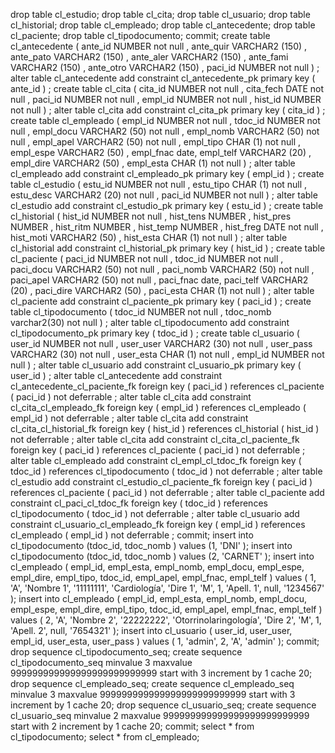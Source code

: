 drop table cl_estudio; drop table cl_cita; drop table cl_usuario; drop table cl_historial; drop table cl_empleado; drop table cl_antecedente; drop table cl_paciente; drop table cl_tipodocumento; commit; create table cl_antecedente ( ante_id NUMBER not null , ante_quir VARCHAR2 (150) , ante_pato VARCHAR2 (150) , ante_aler VARCHAR2 (150) , ante_fami VARCHAR2 (150) , ante_otro VARCHAR2 (150) , paci_id NUMBER not null ) ; alter table cl_antecedente add constraint cl_antecedente_pk primary key ( ante_id ) ; create table cl_cita ( cita_id NUMBER not null , cita_fech DATE not null , paci_id NUMBER not null , empl_id NUMBER not null , hist_id NUMBER not null ) ; alter table cl_cita add constraint cl_cita_pk primary key ( cita_id ) ; create table cl_empleado ( empl_id NUMBER not null , tdoc_id NUMBER not null , empl_docu VARCHAR2 (50) not null , empl_nomb VARCHAR2 (50) not null , empl_apel VARCHAR2 (50) not null , empl_tipo CHAR (1) not null , empl_espe VARCHAR2 (50) , empl_fnac date, empl_telf VARCHAR2 (20) , empl_dire VARCHAR2 (50) , empl_esta CHAR (1) not null ) ; alter table cl_empleado add constraint cl_empleado_pk primary key ( empl_id ) ; create table cl_estudio ( estu_id NUMBER not null , estu_tipo CHAR (1) not null , estu_desc VARCHAR2 (20) not null , paci_id NUMBER not null ) ; alter table cl_estudio add constraint cl_estudio_pk primary key ( estu_id ) ; create table cl_historial ( hist_id NUMBER not null , hist_tens NUMBER , hist_pres NUMBER , hist_ritm NUMBER , hist_temp NUMBER , hist_freg DATE not null , hist_moti VARCHAR2 (50) , hist_esta CHAR (1) not null ) ; alter table cl_historial add constraint cl_historial_pk primary key ( hist_id ) ; create table cl_paciente ( paci_id NUMBER not null , tdoc_id NUMBER not null , paci_docu VARCHAR2 (50) not null , paci_nomb VARCHAR2 (50) not null , paci_apel VARCHAR2 (50) not null , paci_fnac date, paci_telf VARCHAR2 (20) , paci_dire VARCHAR2 (50) , paci_esta CHAR (1) not null ) ; alter table cl_paciente add constraint cl_paciente_pk primary key ( paci_id ) ; create table cl_tipodocumento ( tdoc_id NUMBER not null , tdoc_nomb varchar2(30) not null ) ; alter table cl_tipodocumento add constraint cl_tipodocumento_pk primary key ( tdoc_id ) ; create table cl_usuario ( user_id NUMBER not null , user_user VARCHAR2 (30) not null , user_pass VARCHAR2 (30) not null , user_esta CHAR (1) not null , empl_id NUMBER not null ) ; alter table cl_usuario add constraint cl_usuario_pk primary key ( user_id ) ; alter table cl_antecedente add constraint cl_antecedente_cl_paciente_fk foreign key ( paci_id ) references cl_paciente ( paci_id ) not deferrable ; alter table cl_cita add constraint cl_cita_cl_empleado_fk foreign key ( empl_id ) references cl_empleado ( empl_id ) not deferrable ; alter table cl_cita add constraint cl_cita_cl_historial_fk foreign key ( hist_id ) references cl_historial ( hist_id ) not deferrable ; alter table cl_cita add constraint cl_cita_cl_paciente_fk foreign key ( paci_id ) references cl_paciente ( paci_id ) not deferrable ; alter table cl_empleado add constraint cl_empl_cl_tdoc_fk foreign key ( tdoc_id ) references cl_tipodocumento ( tdoc_id ) not deferrable ; alter table cl_estudio add constraint cl_estudio_cl_paciente_fk foreign key ( paci_id ) references cl_paciente ( paci_id ) not deferrable ; alter table cl_paciente add constraint cl_paci_cl_tdoc_fk foreign key ( tdoc_id ) references cl_tipodocumento ( tdoc_id ) not deferrable ; alter table cl_usuario add constraint cl_usuario_cl_empleado_fk foreign key ( empl_id ) references cl_empleado ( empl_id ) not deferrable ; commit; insert into cl_tipodocumento (tdoc_id, tdoc_nomb ) values (1, 'DNI' ); insert into cl_tipodocumento (tdoc_id, tdoc_nomb ) values (2, 'CARNET' ); insert into cl_empleado ( empl_id, empl_esta, empl_nomb, empl_docu, empl_espe, empl_dire, empl_tipo, tdoc_id, empl_apel, empl_fnac, empl_telf ) values ( 1, 'A', 'Nombre 1', '11111111', 'Cardiología', 'Dire 1', 'M', 1, 'Apell. 1', null, '1234567' ); insert into cl_empleado ( empl_id, empl_esta, empl_nomb, empl_docu, empl_espe, empl_dire, empl_tipo, tdoc_id, empl_apel, empl_fnac, empl_telf ) values ( 2, 'A', 'Nombre 2', '22222222', 'Otorrinolaringología', 'Dire 2', 'M', 1, 'Apell. 2', null, '7654321' ); insert into cl_usuario ( user_id, user_user, empl_id, user_esta, user_pass ) values ( 1, 'admin', 2, 'A', 'admin' ); commit; drop sequence cl_tipodocumento_seq; create sequence cl_tipodocumento_seq minvalue 3 maxvalue 999999999999999999999999999 start with 3 increment by 1 cache 20; drop sequence cl_empleado_seq; create sequence cl_empleado_seq minvalue 3 maxvalue 999999999999999999999999999 start with 3 increment by 1 cache 20; drop sequence cl_usuario_seq; create sequence cl_usuario_seq minvalue 2 maxvalue 999999999999999999999999999 start with 2 increment by 1 cache 20; commit; select * from cl_tipodocumento; select * from cl_empleado;
